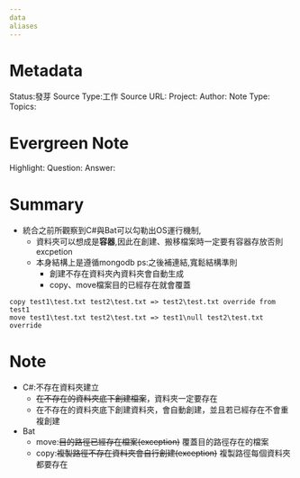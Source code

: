 ```yaml
---
data
aliases
---
```

# Metadata
Status:發芽
Source Type:工作
Source URL:
Project:
Author:
Note Type:
Topics:

# Evergreen Note
Highlight:
Question:
Answer:
# Summary
- 統合之前所觀察到C#與Bat可以勾勒出OS運行機制,
  - 資料夾可以想成是**容器**,因此在創建、搬移檔案時一定要有容器存放否則excpetion
  - 本身結構上是遵循mongodb ps:之後補連結,寬鬆結構準則
    - 創建不存在資料夾內資料夾會自動生成
    - copy、move檔案目的已經存在就會覆蓋
```
copy test1\test.txt test2\test.txt => test2\test.txt override from test1
move test1\test.txt test2\test.txt => test1\null test2\test.txt override
```


# Note
- C#:不存在資料夾建立
  - ~~在不存在的資料夾底下創建檔案~~，資料夾一定要存在
  - 在不存在的資料夾底下創建資料夾，會自動創建，並且若已經存在不會重複創建
- Bat   
  - move:~~目的路徑已經存在檔案(exception)~~ 覆蓋目的路徑存在的檔案
  - copy:~~複製路徑不存在資料夾會自行創建(exception)~~ 複製路徑每個資料夾都要存在
